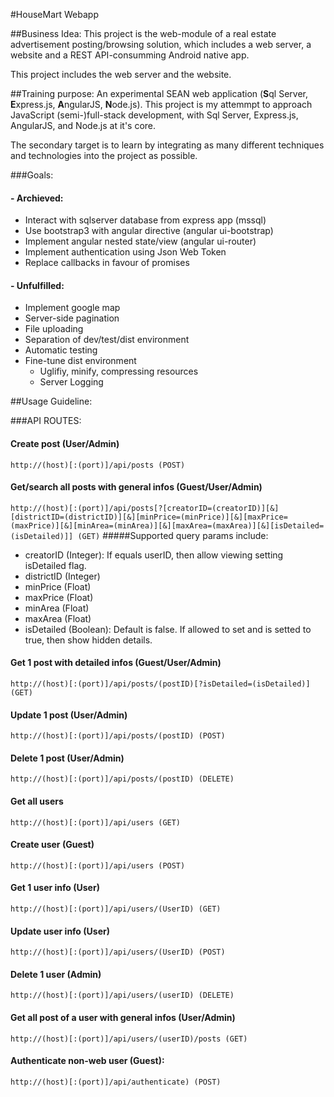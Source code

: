 #HouseMart Webapp

##Business Idea:
This project is the web-module of a real estate advertisement posting/browsing solution, which includes a web server, a website and a REST API-consumming Android native app.  

This project includes the web server and the website.

##Training purpose:
An experimental SEAN  web application (**S**ql Server, **E**xpress.js, **A**ngularJS, **N**ode.js). This project is my attemmpt to approach JavaScript (semi-)full-stack development, with Sql Server, Express.js, AngularJS, and Node.js at it's core.  

The secondary target is to learn by integrating as many different techniques and technologies into the project as possible.

###Goals:
#### - Archieved:
* Interact with sqlserver database from express app (mssql)
* Use bootstrap3 with angular directive (angular ui-bootstrap)
* Implement angular nested state/view (angular ui-router)
* Implement authentication using Json Web Token
* Replace callbacks in favour of promises

#### - Unfulfilled:
* Implement google map
* Server-side pagination
* File uploading
* Separation of dev/test/dist environment
* Automatic testing
* Fine-tune dist environment
  * Uglifiy, minify, compressing resources
  * Server Logging

##Usage Guideline:

###API ROUTES:

#### Create post (User/Admin)  
`http://(host)[:(port)]/api/posts (POST)`
####  Get/search all posts with general infos (Guest/User/Admin)  
`http://(host)[:(port)]/api/posts[?[creatorID=(creatorID)][&][districtID=(districtID)][&][minPrice=(minPrice)][&][maxPrice=(maxPrice)][&][minArea=(minArea)][&][maxArea=(maxArea)][&][isDetailed=(isDetailed)]] (GET)`
#####Supported query params include:  
  * creatorID (Integer): If equals userID, then allow viewing setting isDetailed flag.
  * districtID (Integer)
  * minPrice (Float)
  * maxPrice (Float)
  * minArea (Float)
  * maxArea (Float)
  * isDetailed (Boolean): Default is false. If allowed to set and is setted to true, then show hidden details.
  
####  Get 1 post with detailed infos (Guest/User/Admin)  
`http://(host)[:(port)]/api/posts/(postID)[?isDetailed=(isDetailed)] (GET)`
####  Update 1 post (User/Admin)  
`http://(host)[:(port)]/api/posts/(postID) (POST)`
#### Delete 1 post (User/Admin)  
`http://(host)[:(port)]/api/posts/(postID) (DELETE)`
  
#### Get all users  
`http://(host)[:(port)]/api/users (GET)`
#### Create user (Guest)  
`http://(host)[:(port)]/api/users (POST)`
#### Get 1 user info (User)  
`http://(host)[:(port)]/api/users/(UserID) (GET)`
#### Update user info (User)  
`http://(host)[:(port)]/api/users/(UserID) (POST)`
#### Delete 1 user (Admin)  
`http://(host)[:(port)]/api/users/(userID) (DELETE)`
  
#### Get all post of a user with general infos (User/Admin)  
`http://(host)[:(port)]/api/users/(userID)/posts (GET)`
  
#### Authenticate non-web user (Guest):  
`http://(host)[:(port)]/api/authenticate) (POST)`
